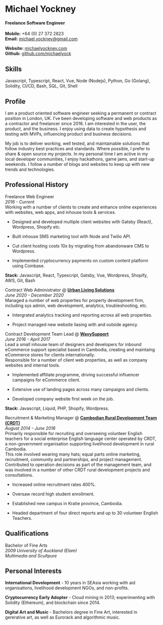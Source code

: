 # Michael Yockney

#### Freelance Software Engineer

**Mobile:** +64 (0) 27 372 2823<br>
**Email:** michael.yockney@gmail.com<br>

**Website:** [michaelyockney.com](https://michaelyockney.com)<br>
**Github:** [github.com/michaelyock](https://github.com/michaelyock)<br>

## Skills
Javascript, Typescript, React, Vue, Node (Nodejs), Python, Go (Golang), Solidity, CI/CD, Bash, SQL, Git, Shell<br>


## Profile

I am a product oriented software engineer seeking a permanent or contract position in London, UK. I’ve been developing software and web products as a contractor and freelancer since 2016. I am interested in the user, the product, and the business. I enjoy using data to create hypothesis and testing with MVPs, influencing product and business decisions.<br>

My job is to deliver working, well tested, and maintainable solutions that follow industry best practices and standards. Where possible, I prefer to share & open source my projects. In my personal time I am active in my local developer communities, I enjoy hackathons, game jams, and start-up weekends. I follow a number of blogs and websites to keep up with new trends and technologies.<br>


## Professional History

Freelance Web Engineer<br>
*2016 - Current*<br>
Working with a number of clients to create and enhance online experiences with websites, web apps, and inhouse tools & services.<br>

- Designed and developed multiple client websites with Gatsby (React), Wordpress, Shopify etc.<br>

- Built inhouse SMS marketing tool with Node and Twilio API.<br>

- Cut client hosting costs 10x by migrating from abandonware CMS to Wordpress.<br>

- Implemented cryptocurrency payments on custom content platform using Coinbase.<br>

**Stack:** Javascript, React, Typescript, Gatsby, Vue, Wordpress, Shopify, AWS, Git, Bash<br>


Contract Web Administrator @ **[Urban Living Solutions](https://www.urbanlivingsolutions.com/)**<br>
*June 2020 - December 2020*<br>
Managed a number of web properties for property development firm, including sys admin, web development, analytics, troubleshooting, etc.<br>

- Intergrated analytics tracking and reporting across all web properties.<br>

- Project managed new website liasing with and outside agency.<br>


Contract Development Team Lead @ **[WavySupport](https://web.archive.org/web/20180810020109/http://wavysupport.com/)**<br>
*June 2016 - April 2017*<br>
Lead a small inhouse team of designers and developers for inbound eCommerce support specialist based in Cambodia, creating and maintaing eCommerce stores for clients internationally.<br>
Responsible for a number of client web properties, as well as company websites and internal tools.<br>

- Implemented affiliate programme, driving successful influencer campaigns for eCommerce client.<br>

- Extensive use of landing pages across many campaigns and clients.<br>

- Developed company website first week on the job.<br> 

**Stack:** Javascript, Liquid, PHP, Shopify, Wordpress.<br>


Recruitment & Marketing Manager @ **[Cambodian Rural Development Team (CRDT)](http://www.crdt.org.kh)**<br>
*August 2014 - June 2016*<br>
Primarily responsible for recruiting and overseeing volunteer English teachers for a social enterprise English language center operated by CRDT, a non-government organisation supporting livelihood development in rural Cambodia.<br> 
This role involved wearing many hats; equal parts online marketing, recruitment, community and partnerships, and project management.<br>
Contributed to operation decisions as part of the management team, and was involved in a number of other CRDT rural development projects and consultations.<br>

- Increased online recruitment rates 400%.<br>

- Oversaw record high student enrollment.<br>

- Established new campus in Kratie province, Cambodia.<br>

- Headed department of four direct reports and up to 30 volunteer English Teachers.<br>


## Qualifications

Bachelor of Fine Arts<br>
*2009 University of Auckland (Elam)*<br>
*Multimedia and Scultpure*<br>


## Personal Interests

**International Development** - 10 years in SEAsia working with aid organisations, livelihood development NGOs, and non-profits.<br>

**Cryptocurrency Early Adopter** - Cloud mining in 2013; experimenting with Solidity (Ethereum), and blockchain since 2014.<br>

**Digital Art and Music** - Bachelors degree in Fine Art, interested in gererative art, as well as Eurorack and algorithmic music.<br>

